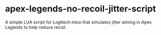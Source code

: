 # apex-legends-no-recoil-jitter-script
A simple LUA script for Logitech mice that simulates jitter aiming in Apex Legends to help reduce recoil.
